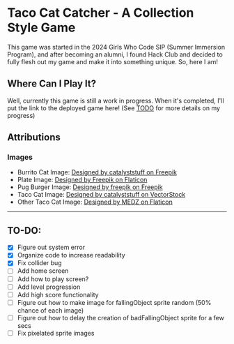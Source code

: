 # Taco Cat Catcher - A Collection Style Game
This game was started in the 2024 Girls Who Code SIP (Summer Immersion Program), and after becoming an alumni, I found Hack Club and decided to fully flesh out my game and make it into something unique. So, here I am!

## Where Can I Play It?

Well, currently this game is still a work in progress. When it's completed, I'll put the link to the deployed game here! (See [TODO](https://github.com/AlanikREDAWN/Taco-Cat-Catcher/blob/main/README.md#to-do) for more details on my progress)

##  Attributions

### Images
- Burrito Cat Image: [Designed by catalyststuff on Freepik](https://www.freepik.com/free-vector/cute-cat-burrito-cartoon-vector-icon-illustration-animal-food-icon-concept-isolated-flat_42654088.htm#fromView=search&page=1&position=2&uuid=487077c1-5384-48da-bbdb-d83dfff94005)
- Plate Image: [Designed by Freepik on Flaticon](https://www.flaticon.com/free-icon/plate_4001046?term=plate&page=1&position=8&origin=search&related_id=4001046)
- Pug Burger Image: [Designed by freepik on Freepik](https://www.freepik.com/free-vector/fast-food-cute-pugs_1357327.htm#fromView=search&page=1&position=7&uuid=f1b06680-5cc0-4da6-b7bb-164fcbdd34f3)
- Taco Cat Image: [Designed by catalyststuff on VectorStock](https://www.vectorstock.com/royalty-free-vector/cute-cat-taco-cartoon-vector-46225803)
- Other Taco Cat Image: [Designed by MEDZ on Flaticon](https://www.flaticon.com/free-icon/food_14934552)

---

## TO-DO:
- [x] Figure out system error
- [x] Organize code to increase readability
- [x] Fix collider bug
- [ ] Add home screen
- [ ] Add how to play screen?
- [ ] Add level progression
- [ ] Add high score functionality
- [ ] Figure out how to make image for fallingObject sprite random (50% chance of each image)
- [ ] Figure out how to delay the creation of badFallingObject sprite for a few secs
- [ ] Fix pixelated sprite images

<!-- Not sure if I need this
## File Overview

### ← script.js

This is where most of the actual code is

### ← assets

This is where the image files are stored

### ← index.html


### ← README.md
 

### ← style.css -->
